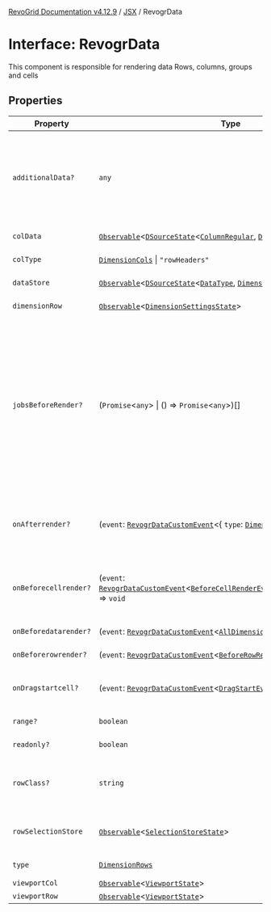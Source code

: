 [RevoGrid Documentation v4.12.9](README.md) / [JSX](Namespace.JSX.md) / RevogrData

# Interface: RevogrData

This component is responsible for rendering data
Rows, columns, groups and cells

## Properties

| Property | Type | Description | Defined in |
| ------ | ------ | ------ | ------ |
| `additionalData?` | `any` | Additional data to pass to renderer Used in plugins such as vue or react to pass root app entity to cells | [src/components.d.ts:1705](https://github.com/revolist/revogrid/blob/5b626b1ece93ea60f82047d059b8a2635455feb4/src/components.d.ts#L1705) |
| `colData` | [`Observable`](TypeAlias.Observable.md)\<[`DSourceState`](TypeAlias.DSourceState.md)\<[`ColumnRegular`](Interface.ColumnRegular.md), [`DimensionCols`](TypeAlias.DimensionCols.md)\>\> | Column source | [src/components.d.ts:1709](https://github.com/revolist/revogrid/blob/5b626b1ece93ea60f82047d059b8a2635455feb4/src/components.d.ts#L1709) |
| `colType` | [`DimensionCols`](TypeAlias.DimensionCols.md) \| `"rowHeaders"` | Column data type | [src/components.d.ts:1713](https://github.com/revolist/revogrid/blob/5b626b1ece93ea60f82047d059b8a2635455feb4/src/components.d.ts#L1713) |
| `dataStore` | [`Observable`](TypeAlias.Observable.md)\<[`DSourceState`](TypeAlias.DSourceState.md)\<[`DataType`](TypeAlias.DataType.md), [`DimensionRows`](TypeAlias.DimensionRows.md)\>\> | Data rows source | [src/components.d.ts:1717](https://github.com/revolist/revogrid/blob/5b626b1ece93ea60f82047d059b8a2635455feb4/src/components.d.ts#L1717) |
| `dimensionRow` | [`Observable`](TypeAlias.Observable.md)\<[`DimensionSettingsState`](Interface.DimensionSettingsState.md)\> | Dimension settings Y | [src/components.d.ts:1721](https://github.com/revolist/revogrid/blob/5b626b1ece93ea60f82047d059b8a2635455feb4/src/components.d.ts#L1721) |
| `jobsBeforeRender?` | (`Promise`\<`any`\> \| () => `Promise`\<`any`\>)[] | Prevent rendering until job is done. Can be used for initial rendering performance improvement. When several plugins require initial rendering this will prevent double initial rendering. | [src/components.d.ts:1725](https://github.com/revolist/revogrid/blob/5b626b1ece93ea60f82047d059b8a2635455feb4/src/components.d.ts#L1725) |
| `onAfterrender?` | (`event`: [`RevogrDataCustomEvent`](Interface.RevogrDataCustomEvent.md)\<\{ `type`: [`DimensionRows`](TypeAlias.DimensionRows.md); \}\>) => `void` | When data render finished for the designated type | [src/components.d.ts:1729](https://github.com/revolist/revogrid/blob/5b626b1ece93ea60f82047d059b8a2635455feb4/src/components.d.ts#L1729) |
| `onBeforecellrender?` | (`event`: [`RevogrDataCustomEvent`](Interface.RevogrDataCustomEvent.md)\<[`BeforeCellRenderEvent`](Interface.BeforeCellRenderEvent.md)\<[`CellTemplateProp`](Interface.CellTemplateProp.md)\>\>) => `void` | Before each cell render function. Allows to override cell properties | [src/components.d.ts:1733](https://github.com/revolist/revogrid/blob/5b626b1ece93ea60f82047d059b8a2635455feb4/src/components.d.ts#L1733) |
| `onBeforedatarender?` | (`event`: [`RevogrDataCustomEvent`](Interface.RevogrDataCustomEvent.md)\<[`AllDimensionType`](Interface.AllDimensionType.md)\>) => `void` | Before data render | [src/components.d.ts:1737](https://github.com/revolist/revogrid/blob/5b626b1ece93ea60f82047d059b8a2635455feb4/src/components.d.ts#L1737) |
| `onBeforerowrender?` | (`event`: [`RevogrDataCustomEvent`](Interface.RevogrDataCustomEvent.md)\<[`BeforeRowRenderEvent`](Interface.BeforeRowRenderEvent.md)\<`any`\>\>) => `void` | Before each row render | [src/components.d.ts:1741](https://github.com/revolist/revogrid/blob/5b626b1ece93ea60f82047d059b8a2635455feb4/src/components.d.ts#L1741) |
| `onDragstartcell?` | (`event`: [`RevogrDataCustomEvent`](Interface.RevogrDataCustomEvent.md)\<[`DragStartEvent`](Interface.DragStartEvent.md)\>) => `void` | Event emitted on cell drag start | [src/components.d.ts:1745](https://github.com/revolist/revogrid/blob/5b626b1ece93ea60f82047d059b8a2635455feb4/src/components.d.ts#L1745) |
| `range?` | `boolean` | Range allowed | [src/components.d.ts:1749](https://github.com/revolist/revogrid/blob/5b626b1ece93ea60f82047d059b8a2635455feb4/src/components.d.ts#L1749) |
| `readonly?` | `boolean` | Readonly mode | [src/components.d.ts:1753](https://github.com/revolist/revogrid/blob/5b626b1ece93ea60f82047d059b8a2635455feb4/src/components.d.ts#L1753) |
| `rowClass?` | `string` | Defines property from which to read row class | [src/components.d.ts:1757](https://github.com/revolist/revogrid/blob/5b626b1ece93ea60f82047d059b8a2635455feb4/src/components.d.ts#L1757) |
| `rowSelectionStore` | [`Observable`](TypeAlias.Observable.md)\<[`SelectionStoreState`](TypeAlias.SelectionStoreState.md)\> | Selection, range, focus for row selection | [src/components.d.ts:1761](https://github.com/revolist/revogrid/blob/5b626b1ece93ea60f82047d059b8a2635455feb4/src/components.d.ts#L1761) |
| `type` | [`DimensionRows`](TypeAlias.DimensionRows.md) | Row data type | [src/components.d.ts:1765](https://github.com/revolist/revogrid/blob/5b626b1ece93ea60f82047d059b8a2635455feb4/src/components.d.ts#L1765) |
| `viewportCol` | [`Observable`](TypeAlias.Observable.md)\<[`ViewportState`](Interface.ViewportState.md)\> | Viewport X | [src/components.d.ts:1769](https://github.com/revolist/revogrid/blob/5b626b1ece93ea60f82047d059b8a2635455feb4/src/components.d.ts#L1769) |
| `viewportRow` | [`Observable`](TypeAlias.Observable.md)\<[`ViewportState`](Interface.ViewportState.md)\> | Viewport Y | [src/components.d.ts:1773](https://github.com/revolist/revogrid/blob/5b626b1ece93ea60f82047d059b8a2635455feb4/src/components.d.ts#L1773) |
